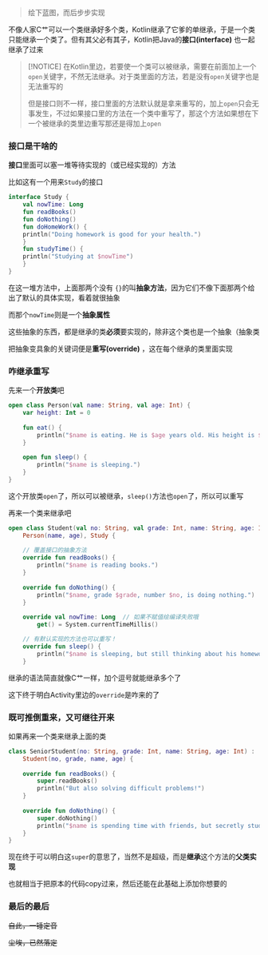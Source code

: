 >绘下蓝图，而后步步实现

不像人家C艹可以一个类继承好多个类，Kotlin继承了它爹的单继承，于是一个类只能继承一个类了。但有其父必有其子，Kotlin把Java的**接口(interface)** 也一起继承了过来

>[!NOTICE]
>在Kotlin里边，若要使一个类可以被继承，需要在前面加上一个`open`关键字，不然无法继承。对于类里面的方法，若是没有`open`关键字也是无法重写的
>
>但是接口则不一样，接口里面的方法默认就是拿来重写的，加上`open`只会无事发生，不过如果接口里的方法在一个类中重写了，那这个方法如果想在下一个被继承的类里边重写那还是得加上`open`

### 接口是干啥的

**接口**里面可以塞一堆等待实现的（或已经实现的）方法

比如这有一个用来`Study`的接口
```kotlin
interface Study { 
    val nowTime: Long 
    fun readBooks()  
    fun doNothing() 
    fun doHomeWork() { 
    println("Doing homework is good for your health.") 
    } 
    fun studyTime() { 
    println("Studying at $nowTime") 
    } 
}
```

在这一堆方法中，上面那两个没有 `{}`的叫**抽象方法**，因为它们不像下面那两个给出了默认的具体实现，看着就很抽象

而那个`nowTime`则是一个**抽象属性**

这些抽象的东西，都是继承的类**必须**要实现的，除非这个类也是一个抽象（抽象类

把抽象变具象的关键词便是**重写(override)** ，这在每个继承的类里面实现

### 咋继承重写

先来一个**开放类**吧

```kotlin
open class Person(val name: String, val age: Int) {  
    var height: Int = 0  
  
    fun eat() {  
        println("$name is eating. He is $age years old. His height is $height cm")  
    }  
  
    open fun sleep() {  
        println("$name is sleeping.")  
    }  
}
```
这个开放类`open`了，所以可以被继承，`sleep()`方法也`open`了，所以可以重写

再来一个类来继承吧
```kotlin
open class Student(val no: String, val grade: Int, name: String, age: Int) :  
    Person(name, age), Study {  
  
    // 覆盖接口的抽象方法  
    override fun readBooks() {  
        println("$name is reading books.")  
    }  
  
    override fun doNothing() {  
        println("$name, grade $grade, number $no, is doing nothing.")  
    }  
   
    override val nowTime: Long  // 如果不赋值绘编译失败哦
        get() = System.currentTimeMillis()   

    // 有默认实现的方法也可以重写！
    override fun sleep() {  
        println("$name is sleeping, but still thinking about his homework!")  
    }
```
继承的语法简直就像C艹一样，加个逗号就能继承多个了

这下终于明白Activity里边的`override`是咋来的了

### 既可推倒重来，又可继往开来

如果再来一个类来继承上面的类
```kotlin
class SeniorStudent(no: String, grade: Int, name: String, age: Int) :  
    Student(no, grade, name, age) {  
  
    override fun readBooks() {  
        super.readBooks() 
        println("But also solving difficult problems!")  
    }  
  
    override fun doNothing() {  
        super.doNothing()  
        println("$name is spending time with friends, but secretly studying!")  
    }  
}
```
现在终于可以明白这`super`的意思了，当然不是超级，而是**继承**这个方法的**父类实现**

也就相当于把原本的代码copy过来，然后还能在此基础上添加你想要的

### 最后的最后

~~自此，一锤定音~~

~~尘埃，已然落定~~